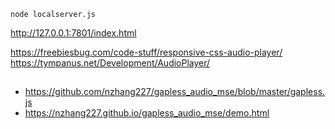 ```
node localserver.js
```

http://127.0.0.1:7801/index.html


https://freebiesbug.com/code-stuff/responsive-css-audio-player/
https://tympanus.net/Development/AudioPlayer/


##
- https://github.com/nzhang227/gapless_audio_mse/blob/master/gapless.js
- https://nzhang227.github.io/gapless_audio_mse/demo.html
